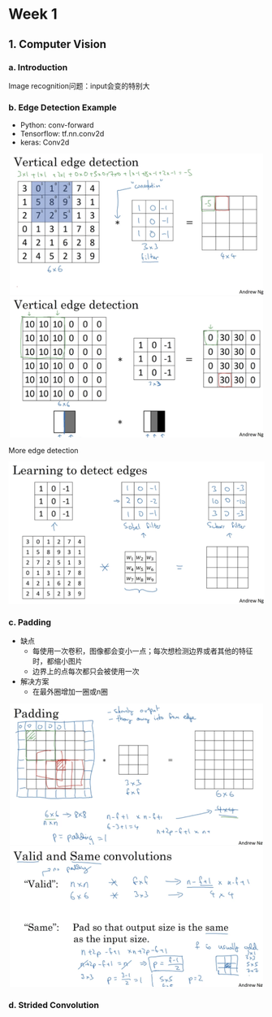 # Week 1

## 1. Computer Vision

### a. Introduction

Image recognition问题：input会变的特别大

### b. Edge Detection Example

+ Python: conv-forward
+ Tensorflow: tf.nn.conv2d
+ keras: Conv2d

<p align="center">
  <img src="../res/img/img1.png" width="500"/>
  <img src="../res/img/img2.png" width="500"/>
</p>

More edge detection

<p align="center">
  <img src="../res/img/img3.png" width="600"/>
</p>

### c. Padding

+ 缺点
  + 每使用一次卷积，图像都会变小一点；每次想检测边界或者其他的特征时，都缩小图片
  + 边界上的点每次都只会被使用一次
+ 解决方案
  + 在最外圈增加一圈或n圈

<p align="center">
  <img src="../res/img/img4.png" width="500"/>
  <img src="../res/img/img5.png" width="500"/>
</p>

### d. Strided Convolution